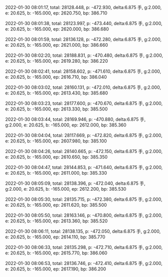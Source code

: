2022-01-30 08:01:17, total: 28128.448, p: -472.930, delta:6.875 手, g:2.000, e: 20.625, b: -165.000, ep: 2620.750, bp: 386.710

2022-01-30 08:01:38, total: 28123.997, p: -473.440, delta:6.875 手, g:2.000, e: 20.625, b: -165.000, ep: 2620.000, bp: 386.680

2022-01-30 08:01:59, total: 28136.128, p: -472.280, delta:6.875 手, g:2.000, e: 20.625, b: -165.000, ep: 2621.000, bp: 386.660

2022-01-30 08:02:20, total: 28188.831, p: -470.480, delta:6.875 手, g:2.000, e: 20.625, b: -165.000, ep: 2619.280, bp: 386.220

2022-01-30 08:02:41, total: 28158.602, p: -471.610, delta:6.875 手, g:2.000, e: 20.625, b: -165.000, ep: 2616.710, bp: 386.040

2022-01-30 08:03:02, total: 28160.131, p: -472.010, delta:6.875 手, g:2.000, e: 20.625, b: -165.000, ep: 2613.430, bp: 385.680

2022-01-30 08:03:23, total: 28177.600, p: -470.670, delta:6.875 手, g:2.000, e: 20.625, b: -165.000, ep: 2613.330, bp: 385.500

2022-01-30 08:03:44, total: 28169.946, p: -470.880, delta:6.875 手, g:2.000, e: 20.625, b: -165.000, ep: 2612.000, bp: 385.360

2022-01-30 08:04:04, total: 28117.669, p: -472.820, delta:6.875 手, g:2.000, e: 20.625, b: -165.000, ep: 2607.980, bp: 385.100

2022-01-30 08:04:26, total: 28140.665, p: -472.150, delta:6.875 手, g:2.000, e: 20.625, b: -165.000, ep: 2610.650, bp: 385.350

2022-01-30 08:04:47, total: 28144.853, p: -471.640, delta:6.875 手, g:2.000, e: 20.625, b: -165.000, ep: 2611.000, bp: 385.330

2022-01-30 08:05:09, total: 28138.396, p: -472.040, delta:6.875 手, g:2.000, e: 20.625, b: -165.000, ep: 2612.200, bp: 385.530

2022-01-30 08:05:30, total: 28135.715, p: -472.380, delta:6.875 手, g:2.000, e: 20.625, b: -165.000, ep: 2611.620, bp: 385.500

2022-01-30 08:05:50, total: 28163.146, p: -470.800, delta:6.875 手, g:2.000, e: 20.625, b: -165.000, ep: 2613.360, bp: 385.520

2022-01-30 08:06:11, total: 28138.135, p: -472.050, delta:6.875 手, g:2.000, e: 20.625, b: -165.000, ep: 2614.110, bp: 385.770

2022-01-30 08:06:33, total: 28135.298, p: -472.710, delta:6.875 手, g:2.000, e: 20.625, b: -165.000, ep: 2615.770, bp: 386.060

2022-01-30 08:06:53, total: 28136.746, p: -472.410, delta:6.875 手, g:2.000, e: 20.625, b: -165.000, ep: 2617.190, bp: 386.200